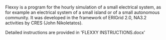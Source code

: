 Flexxy is a program for the hourly simulation of a small electrical system, as for example an electrical system of a small island or of a small autonomous community. It was developed in the framework of ERIGrid 2.0, NA3.2 activities by CRES (John Nikoletatos).

Detailed instructions are provided in 'FLEXXY INSTRUCTIONS.docx'
